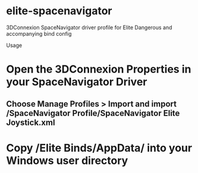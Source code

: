 elite-spacenavigator
====================

3DConnexion SpaceNavigator driver profile for Elite Dangerous and accompanying bind config

Usage
 # Open the 3DConnexion Properties in your SpaceNavigator Driver
 ## Choose Manage Profiles > Import and import /SpaceNavigator Profile/SpaceNavigator Elite Joystick.xml
 # Copy /Elite Binds/AppData/ into your Windows user directory
 
